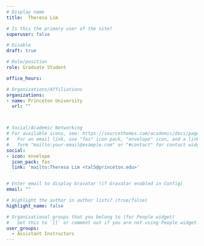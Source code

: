 ```yaml
---
# Display name
title:  Theresa Lim

# Is this the primary user of the site?
superuser: false

# Disable
draft: true

# Role/position
role: Graduate Student

office_hours:

# Organizations/Affiliations
organizations:
- name: Princeton University
  url: ""



# Social/Academic Networking
# For available icons, see: https://sourcethemes.com/academic/docs/page-builder/#icons
#   For an email link, use "fas" icon pack, "envelope" icon, and a link in the
#   form "mailto:your-email@example.com" or "#contact" for contact widget.
social:
- icon: envelope
  icon_pack: fas
  link: 'mailto:Theresa Lim <tal5@princeton.edu>'


# Enter email to display Gravatar (if Gravatar enabled in Config)
email: ""

# Highlight the author in author lists? (true/false)
highlight_name: false

# Organizational groups that you belong to (for People widget)
#   Set this to `[]` or comment out if you are not using People widget.
user_groups:
  - Assistant Instructors
---
```

